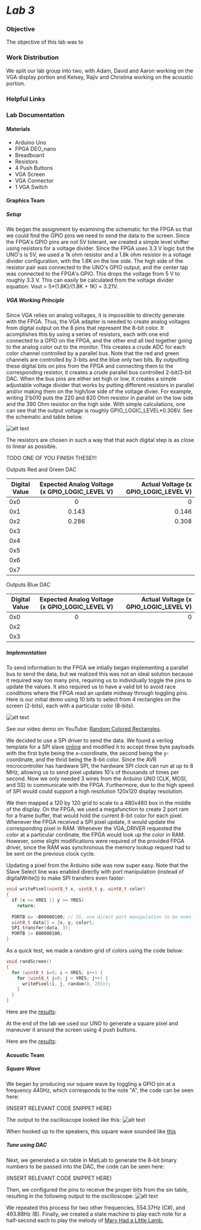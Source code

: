 # __*Lab 3*__

### Objective
The objective of this lab was to

### Work Distribution
We split our lab group into two, with Adam, David and Aaron working on the VGA display portion and Kelsey, Rajiv and Christina working on the acoustic portion.
### Helpful Links

### Lab Documentation

#### Materials
* Arduino Uno
* FPGA DEO_nano
* Breadboard
* Resistors
* 4 Push Buttons
* VGA Screen
* VGA Connector
* 1 VGA Switch



#### Graphics Team
##### Setup
We began the assignment by examining the schematic for the FPGA so that we could find the GPIO pins we need to send the data to the screen. Since the FPGA's GPIO pins are not 5V tolerant, we created a simple level shifter using resistors for a voltage divider. Since the FPGA uses 3.3 V logic but the UNO's is 5V, we used a 1k ohm resistor and a 1.8k ohm resistor in a voltage divider configuration, with the 1.8K on the low side. The high side of the resistor pair was connected to the UNO's GPIO output, and the center tap was connected to the FPGA's GPIO. This drops the voltage from 5 V to roughly 3.3 V. This can easily be calculated from the voltage divider equation: Vout = 5*(1.8K)/(1.8K + 1K) = 3.21V.


##### VGA Working Principle
Since VGA relies on analog voltages, it is impossible to directly generate with the FPGA. Thus, the VGA adapter is needed to create analog voltages from digital output on the 8 pins that represent the 8-bit color. It acomplishes this by using a series of resistors, each with one end connected to a GPIO on the FPGA, and the other end all tied together going to the analog color out to the monitor.
This creates a crude ADC for each color channel controlled by a parallel bus. Note that the red and green channels are controlled by 3-bits and the blue only two bits. By outputting these digital bits on pins from the FPGA and connecting them to the corresponding resistor, it creates a crude parallel bus controlled 2-bit/3-bit DAC. When the bus pins are either set high or low, it creates a simple adjustable voltage divider that works by putting different resistors in parallel and/or making them on the high/low side of the voltage divier. For example, writing 3'b010 puts the 220 and 820 Ohm resistor in parallel on the low side and the 390 Ohm resistor on the high side. With simple calculations, one can see that the output voltage is roughly GPIO_LOGIC_LEVEL*0.308V. See the schematic and table below.

![alt text](Lab3pics/DAC2.png)

The resistors are chosen in such a way that that each digital step is as close to linear as possible.

TODO ONE OF YOU FINISH THESE!!!

Outputs Red and Green DAC

| Digital Value | Expected Analog Voltage (x GPIO_LOGIC_LEVEL V) | Actual Voltage (x GPIO_LOGIC_LEVEL V) |
| ------ |:------:| -----:|
| 0x0 | 0 | 0 |
| 0x1 | 0.143 | 0.146 |
| 0x2 | 0.286 | 0.308 |
| 0x3 | | |
| 0x4 | | |
| 0x5 | | |
| 0x6 | | |
| 0x7 | | |

Outputs Blue DAC

| Digital Value | Expected Analog Voltage (x GPIO_LOGIC_LEVEL V) | Actual Voltage (x GPIO_LOGIC_LEVEL V) |
| ------ |:------:| -----:|
| 0x0 | 0 | 0 |
| 0x2 | | |
| 0x3 | | |



##### Implementation
To send information to the FPGA we intially began implementing a parallel bus to send the data, but we realized this was not an ideal solution because it required way too many pins, requiring us to individually toggle the pins to update the values. It also required us to have a valid bit to avoid race conditions where the FPGA read an update midway through toggling pins. Here is our initial demo using 10 bits to select from 4 rectangles on the screen (2-bits), each with a particular color (8-bits).

![alt text](Lab3pics/parrallel_bus.jpg)

See our video demo on YouTube: [Random Colored Rectangles](https://youtu.be/jNI8C6o3gCc).

We decided to use a SPI driver to send the data. We found a verilog template for a SPI slave [online](embeddedmicro.com/tutorials/mojo/serial-peripheral-interface-spi) and modified it to accept three byte payloads with the first byte being the x-coordinate, the second being the y-coordinate, and the thrid being the 8-bit color. Since the AVR microcontroller has hardware SPI, the hardware SPI clock can run at up to 8 MHz, allowing us to send pixel updates 10's of thousands of times per second.  Now we only needed 3 wires from the Arduino UNO (CLK, MOSI, and SS) to communicate with the FPGA. Furthermore, due to the high speed of SPI would could support a high resolution 120x120 display resolution.

We then mapped a 120 by 120 grid to scale to a 480x480 box in the middle of the display. On the FPGA, we used a megafunction to create 2 port ram for a frame buffer, that would hold the current 8-bit color for each pixel. Whenever the FPGA received a SPI pixel update, it would update the corresponding pixel in RAM. Whenever the VGA_DRIVER requested the color at a particular cordinate, the FPGA would look up the color in RAM. However, some slight modifications were required of the provided FPGA driver, since the RAM was synchronous the memory lookup request had to be sent on the previous clock cycle.

Updating a pixel from the Arduino side was now super easy. Note that the Slave Select line was enabled directly with port manipulation (instead of digitalWrite()) to make SPI transfers even faster:
```c++
void writePixel(uint8_t x, uint8_t y, uint8_t color) 
{
  if (x >= XRES || y >= YRES)
    return;
    
  PORTB &= ~B00000100; // SS, use direct port manipulation to be even faster!
  uint8_t data[] = {x, y, color};
  SPI.transfer(data, 3);
  PORTB |= B00000100;
}
```

As a quick test, we made a random grid of colors using the code below:
```c++
void randScreen()
{
  for (uint8_t i=0; i < XRES; i++) {
    for (uint8_t j=0; j < YRES; j++) {
      writePixel(i, j, random(0, 255));
    }
  }
}
```

Here are the [results](https://www.youtube.com/edit?o=U&video_id=wE0rzPj_1_8):


At the end of the lab we used our UNO to generate a square pixel and maneuver it around the screen using 4 push buttons.

Here are the [results](https://youtu.be/wE0rzPj_1_8):
#### Acoustic Team

##### Square Wave
We began by producing our square wave by toggling a GPIO pin at a frequency 440Hz, which corresponds to the note "A", the code can be seen here:

(INSERT RELEVANT CODE SNIPPET HERE)

The output to the oscilloscope looked like this: 
![alt text](Lab3pics/square_wave.png)

When hooked up to the speakers, this square wave sounded like [this](https://youtu.be/sc6XzsbKd0E)

##### Tune using DAC
Next, we generated a sin table in MatLab to generate the 8-bit binary numbers to be passed into the DAC, the code can be seen here:

(INSERT RELEVANT CODE SNIPPET HERE)

Then, we configured the pins to receive the proper bits from the sin table, resulting in the following output to the oscilloscope: ![alt text](Lab3pics/sdfdf.png)

We repeated this process for two other frequencies, 554.37Hz (C#), and 493.88Hz (B). Finally, we created a state machine to play each note for a half-second each to play the melody of [Mary Had a Little Lamb.](https://www.youtube.com/watch?v=XJbFZTgZO-0)

